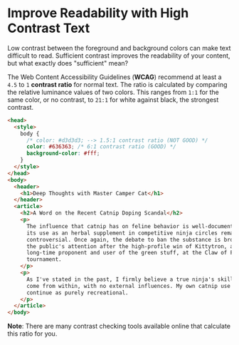 # Improve Readability with High Contrast Text

Low contrast between the foreground and background colors can make text difficult to read. Sufficient contrast improves the readability of your content, but what exactly does "sufficient" mean?

The Web Content Accessibility Guidelines (**WCAG**) recommend at least a `4.5` to `1` **contrast ratio** for normal text. The ratio is calculated by comparing the relative luminance values of two colors. This ranges from `1:1` for the same color, or no contrast, to `21:1` for white against black, the strongest contrast.

```html
<head>
  <style>
    body {
      /* color: #d3d3d3; --> 1.5:1 contrast ratio (NOT GOOD) */
      color: #636363; /* 6:1 contrast ratio (GOOD) */
      background-color: #fff;
    }
  </style>
</head>
<body>
  <header>
    <h1>Deep Thoughts with Master Camper Cat</h1>
  </header>
  <article>
    <h2>A Word on the Recent Catnip Doping Scandal</h2>
    <p>
      The influence that catnip has on feline behavior is well-documented, and
      its use as an herbal supplement in competitive ninja circles remains
      controversial. Once again, the debate to ban the substance is brought to
      the public's attention after the high-profile win of Kittytron, a
      long-time proponent and user of the green stuff, at the Claw of Fury
      tournament.
    </p>
    <p>
      As I've stated in the past, I firmly believe a true ninja's skills must
      come from within, with no external influences. My own catnip use shall
      continue as purely recreational.
    </p>
  </article>
</body>
```

**Note**: There are many contrast checking tools available online that calculate this ratio for you.
